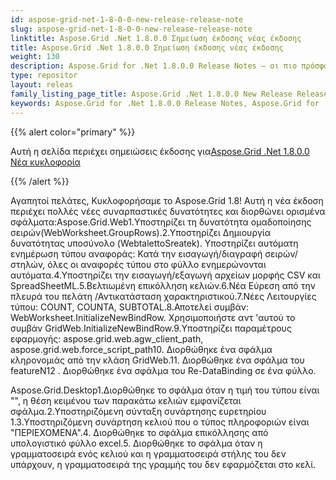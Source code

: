 ```yaml
---
id: aspose-grid-net-1-8-0-0-new-release-release-note
slug: aspose-grid-net-1-8-0-0-new-release-release-note
linktitle: Aspose.Grid .Net 1.8.0.0 Σημείωση έκδοσης νέας έκδοσης
title: Aspose.Grid .Net 1.8.0.0 Σημείωση έκδοσης νέας έκδοσης
weight: 130
description: Aspose.Grid for .Net 1.8.0.0 Release Notes – οι πιο πρόσφατες βελτιώσεις, νέες δυνατότητες και επιδιορθώσεις
type: repositor
layout: releas
family_listing_page_title: Aspose.Grid .Net 1.8.0.0 New Release Release Note
keywords: Aspose.Grid for .Net 1.8.0.0 Release Notes, Aspose.Grid for .Net 1.8.0.0 updates and fixe
---
```

{{% alert color="primary" %}} 

 Αυτή η σελίδα περιέχει σημειώσεις έκδοσης για[Aspose.Grid .Net 1.8.0.0 Νέα κυκλοφορία](https://releases.aspose.com/cells/net/new-releases/aspose.grid-.net-1.8.0.0-new-release/)

{{% /alert %}} 

Αγαπητοί πελάτες, Κυκλοφορήσαμε το Aspose.Grid 1.8! Αυτή η νέα έκδοση περιέχει πολλές νέες συναρπαστικές δυνατότητες και διορθώνει ορισμένα σφάλματα:Aspose.Grid.Web1.Υποστηρίζει τη δυνατότητα ομαδοποίησης σειρών(WebWorksheet.GroupRows).2.Υποστηρίζει Δημιουργία δυνατότητας υποσύνολο (WebtalettoSreatek). Υποστηρίζει αυτόματη ενημέρωση τύπου αναφοράς: Κατά την εισαγωγή/διαγραφή σειρών/στηλών, όλες οι αναφορές τύπου στο φύλλο ενημερώνονται αυτόματα.4.Υποστηρίζει την εισαγωγή/εξαγωγή αρχείων μορφής CSV και SpreadSheetML.5.Βελτιωμένη επικόλληση κελιών.6.Νέα Εύρεση από την πλευρά του πελάτη /Αντικατάσταση χαρακτηριστικού.7.Νέες Λειτουργίες τύπου: COUNT, COUNTA, SUBTOTAL.8.Αποτελεί συμβάν: WebWorksheet.InitializeNewBindRow. Χρησιμοποιήστε αντ 'αυτού το συμβάν GridWeb.InitializeNewBindRow.9.Υποστηρίζει παραμέτρους εφαρμογής: aspose.grid.web.agw_client_path, aspose.grid.web.force_script_path10. Διορθώθηκε ένα σφάλμα κληρονομιάς από την κλάση GridWeb.11. Διορθώθηκε ένα σφάλμα του featureN12 . Διορθώθηκε ένα σφάλμα του Re-DataBinding σε ένα φύλλο.

Aspose.Grid.Desktop1.Διορθώθηκε το σφάλμα όταν η τιμή του τύπου είναι "", η θέση κειμένου των παρακάτω κελιών εμφανίζεται σφάλμα.2.Υποστηριζόμενη σύνταξη συνάρτησης ευρετηρίου 1.3.Υποστηριζόμενη συνάρτηση κελιού που ο τύπος πληροφοριών είναι "ΠΕΡΙΕΧΟΜΕΝΑ".4. Διορθώθηκε το σφάλμα επικόλλησης από υπολογιστικό φύλλο excel.5. Διορθώθηκε το σφάλμα όταν η γραμματοσειρά ενός κελιού και η γραμματοσειρά στήλης του δεν υπάρχουν, η γραμματοσειρά της γραμμής του δεν εφαρμόζεται στο κελί.
